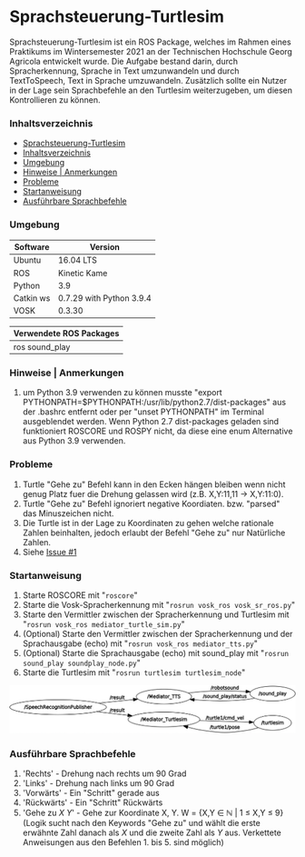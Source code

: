 # Sprachsteuerung-Turtlesim
Sprachsteuerung-Turtlesim ist ein ROS Package, welches im Rahmen eines Praktikums im Wintersemester 2021 an der Technischen Hochschule Georg Agricola entwickelt wurde.
Die Aufgabe bestand darin, durch Spracherkennung, Sprache in Text umzunwandeln und durch TextToSpeech, Text in Sprache umzuwandeln.
Zusätzlich sollte ein Nutzer in der Lage sein Sprachbefehle an den Turtlesim weiterzugeben, um diesen Kontrollieren zu können.

### Inhaltsverzeichnis
<!--ts-->
   * [Sprachsteuerung-Turtlesim](https://github.com/C-Sahin/VOSK-ROS#Sprachsteuerung-Turtlesim)
   * [Inhaltsverzeichnis](https://github.com/C-Sahin/VOSK-ROS#Inhaltsverzeichnis)
   * [Umgebung](https://github.com/C-Sahin/VOSK-ROS#Umgebung)
   * [Hinweise | Anmerkungen](https://github.com/C-Sahin/VOSK-ROS#hinweise--anmerkungen)
   * [Probleme](https://github.com/C-Sahin/VOSK-ROS#Probleme)
   * [Startanweisung](https://github.com/C-Sahin/VOSK-ROS#Startanweisung)
   * [Ausführbare Sprachbefehle ](https://github.com/C-Sahin/VOSK-ROS#ausf%C3%BChrbare-sprachbefehle)
<!--te-->

### Umgebung
|Software|Version|
|--|--|
|Ubuntu|16.04 LTS|
|ROS|Kinetic Kame|
|Python|3.9|
|Catkin ws|0.7.29 with Python 3.9.4|
|VOSK|0.3.30|

|Verwendete ROS Packages|
|----|
|ros sound_play|


### Hinweise | Anmerkungen
1. um Python 3.9 verwenden zu können musste "export PYTHONPATH=$PYTHONPATH:/usr/lib/python2.7/dist-packages" aus der .bashrc entfernt  oder per "unset PYTHONPATH" im Terminal ausgeblendet werden. Wenn Python 2.7 dist-packages geladen sind funktioniert ROSCORE und ROSPY nicht, da diese eine enum Alternative aus Python 3.9 verwenden.

### Probleme
1. Turtle "Gehe zu" Befehl kann in den Ecken hängen bleiben wenn nicht genug Platz fuer die Drehung gelassen wird  (z.B. X,Y:11,11 -> X,Y:11:0).
2. Turtle "Gehe zu" Befehl ignoriert negative Koordiaten. bzw. "parsed" das Minuszeichen nicht.
3. Die Turtle ist in der Lage zu Koordinaten zu gehen welche rationale Zahlen beinhalten, jedoch erlaubt der Befehl "Gehe zu" nur Natürliche Zahlen.
4. Siehe [Issue #1](https://github.com/C-Sahin/Sprachsteuerung-Turtlesim/issues/1)


### Startanweisung
1. Starte ROSCORE mit "```roscore```"
2. Starte die Vosk-Spracherkennung mit "```rosrun vosk_ros vosk_sr_ros.py```"
3. Starte den Vermittler zwischen der Spracherkennung und Turtlesim mit "```rosrun vosk_ros mediator_turtle_sim.py```"
4. (Optional) Starte den Vermittler zwischen der Spracherkennung und der Sprachausgabe (echo) mit "```rosrun vosk_ros mediator_tts.py```"
5. (Optional) Starte die Sprachausgabe (echo) mit sound_play mit "```rosrun sound_play soundplay_node.py```"
6. Starte die Turtlesim mit "```rosrun turtlesim turtlesim_node```"

![RQT_Graph](/img/rosgraph.png)


### Ausführbare Sprachbefehle 
1. 'Rechts' - Drehung nach rechts um 90 Grad
2. 'Links' - Drehung nach links um 90 Grad
3. 'Vorwärts' - Ein "Schritt" gerade aus
4. 'Rückwärts' - Ein "Schritt" Rückwärts
5. 'Gehe zu *X* *Y*' - Gehe zur Koordinate X, Y.  W = {X,Y ∈ ℕ | 1 ≤ X,Y ≤ 9} (Logik sucht nach den Keywords "Gehe zu" und wählt die erste erwähnte Zahl danach als *X* und die zweite Zahl als *Y* aus. Verkettete Anweisungen aus den Befehlen 1. bis 5. sind möglich)

